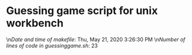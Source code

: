 # Guessing game script for unix workbench
\n*Date and time of makefile*: Thu, May 21, 2020  3:26:30 PM
\n*Number of lines of code in guessinggame.sh*: 23
